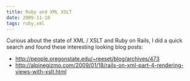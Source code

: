 ```yaml
---
title: Ruby and XML XSLT
date: 2009-11-18
tags: ruby,xml
---
```

Curious about the state of XML / XSLT and Ruby on Rails, I did a quick search and found these interesting looking blog posts:

* <http://people.oregonstate.edu/~reeset/blog/archives/473>
* <http://alpinegizmo.com/2009/01/18/rails-on-xml-part-4-rendering-views-with-xslt.html>

